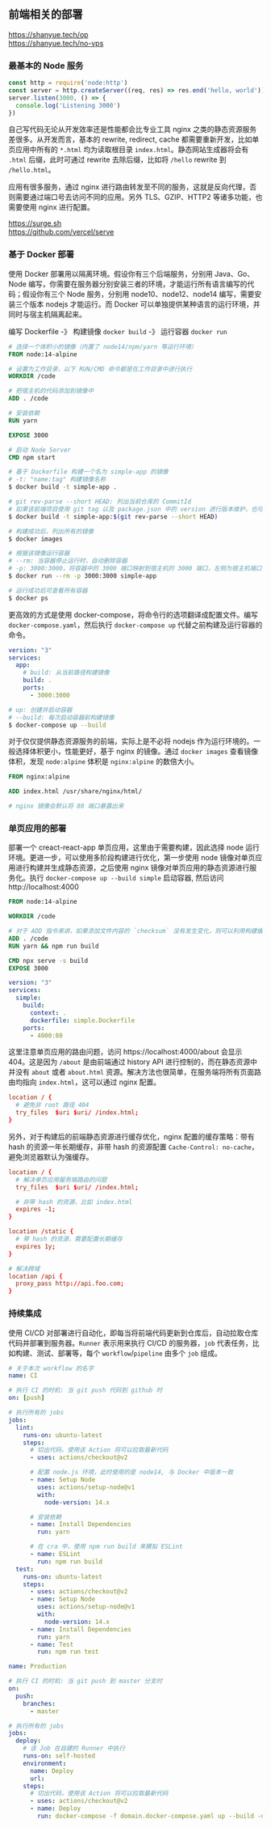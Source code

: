## 前端相关的部署

https://shanyue.tech/op  
https://shanyue.tech/no-vps  

### 最基本的 Node 服务
```js
const http = require('node:http')
const server = http.createServer((req, res) => res.end('hello, world'))
server.listen(3000, () => {
  console.log('Listening 3000')
})
```

自己写代码无论从开发效率还是性能都会比专业工具 nginx 之类的静态资源服务差很多。从开发而言，基本的 rewrite, redirect, cache 都需要重新开发，比如单页应用中所有的 `*.html` 均为读取根目录 `index.html`。静态网站生成器将会有 `.html` 后缀，此时可通过 rewrite 去除后缀，比如将 `/hello` rewrite 到 `/hello.html`。

应用有很多服务，通过 nginx 进行路由转发至不同的服务，这就是反向代理，否则需要通过端口号去访问不同的应用。另外 TLS、GZIP、HTTP2 等诸多功能，也需要使用 nginx 进行配置。

https://surge.sh  
https://github.com/vercel/serve  

### 基于 Docker 部署
使用 Docker 部署用以隔离环境。假设你有三个后端服务，分别用 Java、Go、Node 编写，你需要在服务器分别安装三者的环境，才能运行所有语言编写的代码；假设你有三个 Node 服务，分别用 node10、node12、node14 编写，需要安装三个版本 nodejs 才能运行。而 Docker 可以单独提供某种语言的运行环境，并同时与宿主机隔离起来。

编写 Dockerfile -》 构建镜像 `docker build` -》 运行容器 `docker run`

```Dockerfile
# 选择一个体积小的镜像（内置了 node14/npm/yarn 等运行环境）
FROM node:14-alpine

# 设置为工作目录，以下 RUN/CMD 命令都是在工作目录中进行执行
WORKDIR /code

# 把宿主机的代码添加到镜像中
ADD . /code

# 安装依赖
RUN yarn

EXPOSE 3000

# 启动 Node Server
CMD npm start
```

```sh
# 基于 Dockerfile 构建一个名为 simple-app 的镜像
# -t: "name:tag" 构建镜像名称
$ docker build -t simple-app .

# git rev-parse --short HEAD: 列出当前仓库的 CommitId
# 如果该前端项目使用 git tag 以及 package.json 中的 version 进行版本维护，也可将 version 作为生产环境镜像的 Tag
$ docker build -t simple-app:$(git rev-parse --short HEAD)

# 构建成功后，列出所有的镜像
$ docker images
```

```sh
# 根据该镜像运行容器
# --rm: 当容器停止运行时，自动删除容器
# -p: 3000:3000，将容器中的 3000 端口映射到宿主机的 3000 端口，左侧为宿主机端口，右侧为容器端口
$ docker run --rm -p 3000:3000 simple-app

# 运行成功后可查看所有容器
$ docker ps
```

更高效的方式是使用 docker-compose，将命令行的选项翻译成配置文件。编写 `docker-compose.yaml`，然后执行 `docker-compose up` 代替之前构建及运行容器的命令。

```yaml
version: "3"
services:
  app:
    # build: 从当前路径构建镜像
    build: .
    ports:
      - 3000:3000
```

```sh
# up: 创建并启动容器
# --build: 每次启动容器前构建镜像
$ docker-compose up --build
```

对于仅仅提供静态资源服务的前端，实际上是不必将 nodejs 作为运行环境的。一般选择体积更小，性能更好，基于 nginx 的镜像。通过 `docker images` 查看镜像体积，发现 `node:alpine` 体积是 `nginx:alpine` 的数倍大小。

```Dockerfile
FROM nginx:alpine

ADD index.html /usr/share/nginx/html/

# nginx 镜像会默认将 80 端口暴露出来
```

### 单页应用的部署
部署一个 creact-react-app 单页应用，这里由于需要构建，因此选择 node 运行环境。更进一步，可以使用多阶段构建进行优化，第一步使用 node 镜像对单页应用进行构建并生成静态资源，之后使用 nginx 镜像对单页应用的静态资源进行服务化。执行 `docker-compose up --build simple` 启动容器, 然后访问 http://localhost:4000

```Dockerfile
FROM node:14-alpine

WORKDIR /code

# 对于 ADD 指令来讲，如果添加文件内容的 `checksum` 没有发生变化，则可以利用构建缓存
ADD . /code
RUN yarn && npm run build

CMD npx serve -s build
EXPOSE 3000
```

```yaml
version: "3"
services:
  simple:
    build:
      context: .
      dockerfile: simple.Dockerfile
    ports:
      - 4000:80
```

这里注意单页应用的路由问题，访问 https://localhost:4000/about 会显示 404。这是因为 `/about` 是由前端通过 history API 进行控制的，而在静态资源中并没有 `about` 或者 `about.html` 资源。解决方法也很简单，在服务端将所有页面路由均指向 `index.html`，这可以通过 nginx 配置。

```conf
location / {
  # 避免非 root 路径 404
  try_files  $uri $uri/ /index.html;
}
```

另外，对于构建后的前端静态资源进行缓存优化，nginx 配置的缓存策略：带有 hash 的资源一年长期缓存，非带 hash 的资源配置 `Cache-Control: no-cache`，避免浏览器默认为强缓存。

```conf
location / {
  # 解决单页应用服务端路由的问题
  try_files  $uri $uri/ /index.html;  

  # 非带 hash 的资源，比如 index.html
  expires -1;
}

location /static {
  # 带 hash 的资源，需要配置长期缓存
  expires 1y;
}

# 解决跨域
location /api {
  proxy_pass http://api.foo.com;
}
```

### 持续集成
使用 CI/CD 对部署进行自动化，即每当将前端代码更新到仓库后，自动拉取仓库代码并部署到服务器。`Runner` 表示用来执行 CI/CD 的服务器，`job` 代表任务，比如构建、测试、部署等，每个 `workflow`/`pipeline` 由多个 `job` 组成。

```yaml
# 关于本次 workflow 的名字
name: CI

# 执行 CI 的时机: 当 git push 代码到 github 时
on: [push]

# 执行所有的 jobs
jobs:
  lint:
    runs-on: ubuntu-latest
    steps:
      # 切出代码，使用该 Action 将可以拉取最新代码
      - uses: actions/checkout@v2

      # 配置 node.js 环境，此时使用的是 node14, 与 Docker 中版本一致
      - name: Setup Node
        uses: actions/setup-node@v1
        with:
          node-version: 14.x

      # 安装依赖
      - name: Install Dependencies
        run: yarn

      # 在 cra 中，使用 npm run build 来模拟 ESLint
      - name: ESLint
        run: npm run build
  test:
    runs-on: ubuntu-latest
    steps:
      - uses: actions/checkout@v2
      - name: Setup Node
        uses: actions/setup-node@v1
        with:
          node-version: 14.x
      - name: Install Dependencies
        run: yarn
      - name: Test
        run: npm run test
```

```yaml
name: Production

# 执行 CI 的时机: 当 git push 到 master 分支时
on:
  push:
    branches:    
      - master

# 执行所有的 jobs
jobs:
  deploy:
    # 该 Job 在自建的 Runner 中执行
    runs-on: self-hosted
    environment:
      name: Deploy
      url: 
    steps:
      # 切出代码，使用该 Action 将可以拉取最新代码
      - uses: actions/checkout@v2
      - name: Deploy
        run: docker-compose -f domain.docker-compose.yaml up --build -d domain
```
